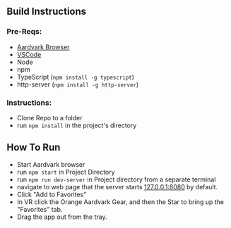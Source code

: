 

## Build Instructions

### Pre-Reqs:

 - [Aardvark Browser](https://github.com/aardvarkxr/aardvark)
 - [VSCode](https://code.visualstudio.com/download)
  - Node
  - npm
  - TypeScript (`npm install -g typescript`)
  - http-server (`npm install -g http-server`)

### Instructions:

 - Clone Repo to a folder
 - run `npm install` in the project's directory
 
 ## How To Run
 
 - Start Aardvark browser
 - run `npm start` in Project Directory
 - run `npm run dev-server` in Project directory from a separate terminal
 - navigate to web page that the server starts [127.0.0.1:8080](127.0.0.1:8080) by default.
 - Click "Add to Favorites"
 - In VR click the Orange Aardvark Gear, and then the Star to bring up the "Favorites" tab.
 - Drag the app out from the tray.

